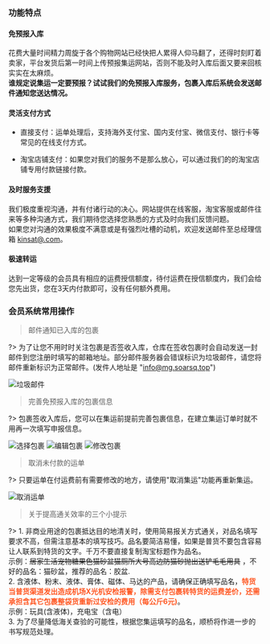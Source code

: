 ### 功能特点
#### 免预报入库
花费大量时间精力周旋于各个购物网站已经快把人累得人仰马翻了，还得时刻盯着卖家，平台发货后第一时间上传预报集运网站，否则不能及时入库后面又要来回核实实在太麻烦。<br />
**谁规定说集运一定要预报？试试我们的免预报入库服务，包裹入库后系统会发送邮件通知您送达情况。**

#### 灵活支付方式
- 直接支付：运单处理后，支持海外支付宝、国内支付宝、微信支付、银行卡等常见的在线支付方式。

- 淘宝店铺支付：如果您对我们的服务不是那么放心，可以通过我们的的淘宝店铺专用付款链接付款。

#### 及时服务支援
我们极度重视沟通，并有付诸行动的决心。网站提供在线客服，淘宝客服或邮件往来等多种沟通方式，我们期待您选择您熟悉的方式及时向我们反馈问题。<br />如果您对沟通的效果极度不满意或是有强烈吐槽的动机，欢迎发送邮件至总经理信箱 [kinsat@.com](mailto:kinsat@qq.com)。

#### 极速转运
达到一定等级的会员具有相应的运费授信额度，待付运费在授信额度内，我们会给您先出货，您在3天内付款即可，没有任何额外费用。

### 会员系统常用操作

> 邮件通知已入库的包裹

?> 为了让您不用时时关注包裹是否签收入库，仓库在签收包裹时会自动发送一封邮件到您注册时填写的邮箱地址。部分邮件服务器会错误标识为垃圾邮件，请您将邮件重新标识为正常邮件。(发件人地址是 "info@mg.soarsq.top")

![垃圾邮件](https://img.alicdn.com/imgextra/i1/24321166/O1CN01EdfF0Z1KU4N1bqCvb_!!24321166.png)

> 完善免预报入库的包裹信息

?> 包裹签收入库后，您可以在集运前提前完善包裹信息，在建立集运订单时就不用再一次填写申报信息。

![选择包裹](https://img.alicdn.com/imgextra/i3/24321166/O1CN01HLKa9n1KU4Myw8TeF_!!24321166.png)
![编辑包裹](https://img.alicdn.com/imgextra/i3/24321166/O1CN018VodYa1KU4N0MG9cB_!!24321166.png)
![修改包裹](https://img.alicdn.com/imgextra/i2/24321166/O1CN01aM1WKB1KU4N2WO2an_!!24321166.png)



> 取消未付款的运单

?> 只要运单在付运费前有需要修改的地方，请使用"取消集运"功能再重新集运。

![取消运单](https://img.alicdn.com/imgextra/i2/24321166/O1CN010mVNVX1KU4MrAKKrh_!!24321166.png)


> 关于提高通关效率的三个小提示

?> 1. 非商业用途的包裹抵达目的地清关时，使用简易报关方式通关，对品名填写要求不高，但需注意基本的填写技巧。品名要简洁易懂，如果是普货不要包含容易让人联系到特货的文字。千万不要直接复制淘宝标题作为品名。<br />
示例：~~居家生活宠物糖果色猫砂盆猫厕所大号高边防猫砂抛出送铲毛毛用具~~ ，不好的品名：猫砂盆，推荐的品名：胶盆.<br />2. 含液体、粉末、液体、膏体、磁体、马达的产品，请确保正确填写品名，**<font color="#FF5722">特货当普货渠道发出造成机场X光机安检报警，除需支付包裹转特货的运费差价，还需承担含其它包裹整袋货重新过安检的费用（每公斤6元)</font>**。<br />
示例：玩具(含液体)，充电宝（含电）<br />3. 为了尽量降低海关查验的可能性，根据您集运填写的品名，顺桥将作进一步的书写规范处理。
